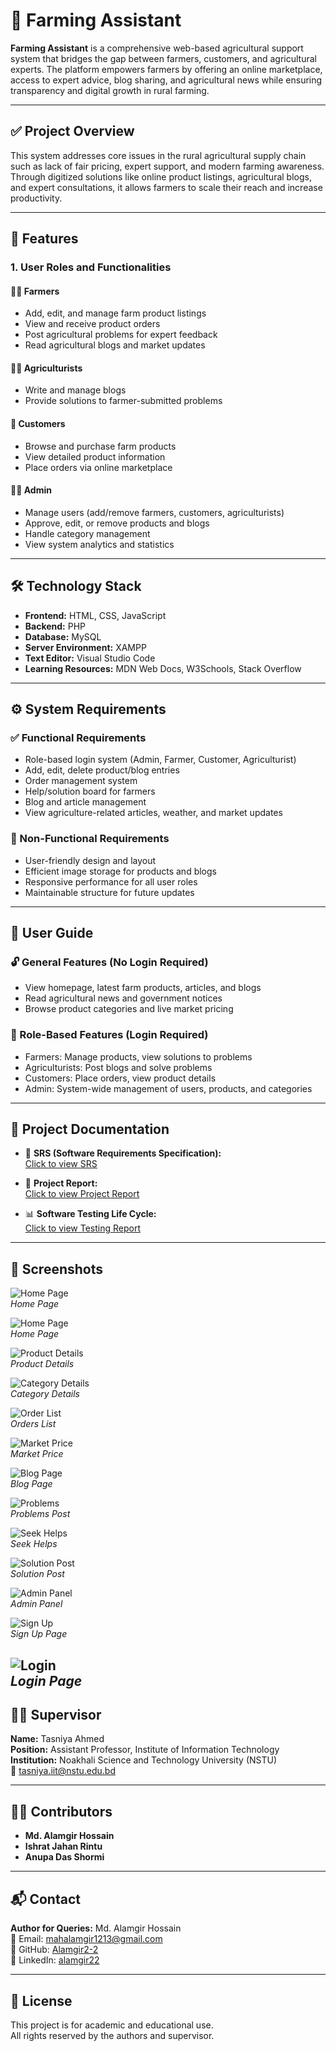 # 🌾 Farming Assistant

**Farming Assistant** is a comprehensive web-based agricultural support system that bridges the gap between farmers, customers, and agricultural experts. The platform empowers farmers by offering an online marketplace, access to expert advice, blog sharing, and agricultural news while ensuring transparency and digital growth in rural farming.

---

## ✅ Project Overview

This system addresses core issues in the rural agricultural supply chain such as lack of fair pricing, expert support, and modern farming awareness. Through digitized solutions like online product listings, agricultural blogs, and expert consultations, it allows farmers to scale their reach and increase productivity.

---

## 🚀 Features

### 1. **User Roles and Functionalities**

#### 👨‍🌾 Farmers
- Add, edit, and manage farm product listings
- View and receive product orders
- Post agricultural problems for expert feedback
- Read agricultural blogs and market updates

#### 🧑‍🏫 Agriculturists
- Write and manage blogs
- Provide solutions to farmer-submitted problems

#### 🛒 Customers
- Browse and purchase farm products
- View detailed product information
- Place orders via online marketplace

#### 👨‍💼 Admin
- Manage users (add/remove farmers, customers, agriculturists)
- Approve, edit, or remove products and blogs
- Handle category management
- View system analytics and statistics

---

## 🛠️ Technology Stack

- **Frontend:** HTML, CSS, JavaScript  
- **Backend:** PHP  
- **Database:** MySQL  
- **Server Environment:** XAMPP  
- **Text Editor:** Visual Studio Code  
- **Learning Resources:** MDN Web Docs, W3Schools, Stack Overflow

---

## ⚙️ System Requirements

### ✅ Functional Requirements
- Role-based login system (Admin, Farmer, Customer, Agriculturist)  
- Add, edit, delete product/blog entries  
- Order management system  
- Help/solution board for farmers  
- Blog and article management  
- View agriculture-related articles, weather, and market updates  

### 🔐 Non-Functional Requirements
- User-friendly design and layout  
- Efficient image storage for products and blogs  
- Responsive performance for all user roles  
- Maintainable structure for future updates  

---

## 📘 User Guide

### 🔓 General Features (No Login Required)
- View homepage, latest farm products, articles, and blogs  
- Read agricultural news and government notices  
- Browse product categories and live market pricing  

### 🔐 Role-Based Features (Login Required)
- Farmers: Manage products, view solutions to problems  
- Agriculturists: Post blogs and solve problems  
- Customers: Place orders, view product details  
- Admin: System-wide management of users, products, and categories  

---

## 📄 Project Documentation

- 📘 **SRS (Software Requirements Specification):**  
  [Click to view SRS](https://drive.google.com/file/d/1L9fzN2hhYmqsaD-uP8WLYfxwCCqvSE6O/view?usp=sharing)

- 📑 **Project Report:**  
  [Click to view Project Report](https://drive.google.com/file/d/1EWvM-rMEWg9jnjrSJWgNWgOfuUD7C8Z7/view?usp=sharing)

- 📊 **Software Testing Life Cycle:**  
  [Click to view Testing Report](https://drive.google.com/file/d/1NFxJFkDEyXENPkXWN-Diun9_XVdvGhgp/view?usp=sharing)

---

## 📸 Screenshots

![Home Page](./assets/images/project/Home.png)  
*Home Page*

![Home Page](./assets/images/project/Home2.png)  
*Home Page*

![Product Details](./assets/images/project/Product_details.png)  
*Product Details*

![Category Details](./assets/images/project/category_details.png)  
*Category Details*

![Order List](./assets/images/project/Orders_List.png)  
*Orders List*

![Market Price](./assets/images/project/market_price.png)  
*Market Price*

![Blog Page](./assets/images/project/blogs.png)  
*Blog Page*

![Problems](./assets/images/project/Problems.png)  
*Problems Post*

![Seek Helps](./assets/images/project/seek_helps.png)  
*Seek Helps*

![Solution Post](./assets/images/project/solutions.png)  
*Solution Post*

![Admin Panel](./assets/images/project/Admin.png)  
*Admin Panel*

![Sign Up](./assets/images/project/signup.png)  
*Sign Up Page*

![Login](./assets/images/project/Login.png)  
*Login Page*
---

## 🧑‍🏫 Supervisor

**Name:** Tasniya Ahmed  
**Position:** Assistant Professor, Institute of Information Technology  
**Institution:** Noakhali Science and Technology University (NSTU)  
📧 [tasniya.iit@nstu.edu.bd](mailto:tasniya.iit@nstu.edu.bd)

---

## 👨‍💻 Contributors

- **Md. Alamgir Hossain** 
- **Ishrat Jahan Rintu**  
- **Anupa Das Shormi** 


---

## 📬 Contact

**Author for Queries:** Md. Alamgir Hossain  
📧 Email: [mahalamgir1213@gmail.com](mailto:mahalamgir1213@gmail.com)  
🔗 GitHub: [Alamgir2-2](https://github.com/Alamgir2-2)  
🔗 LinkedIn: [alamgir22](https://www.linkedin.com/in/alamgir22/)

---

## 📜 License

This project is for academic and educational use.  
All rights reserved by the authors and supervisor.

